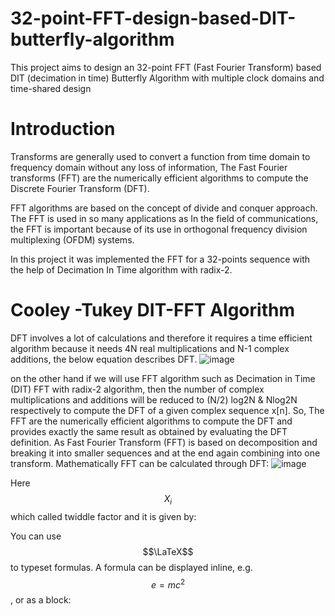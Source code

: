 # 32-point-FFT-design-based-DIT-butterfly-algorithm
This project aims to design an 32-point FFT (Fast Fourier Transform) based DIT (decimation in time) Butterfly Algorithm with multiple clock domains and time-shared design

# Introduction
Transforms are generally used to convert a function from time domain to frequency domain without any loss of information, The Fast Fourier transforms (FFT) are the numerically efficient algorithms to compute the Discrete Fourier Transform (DFT). 

FFT algorithms are based on the concept of divide and conquer approach. The FFT is used in so many applications as In the field of communications, the FFT is important because of its use in orthogonal frequency division multiplexing (OFDM) systems.

In this project it was implemented the FFT for a 32-points sequence with the help of Decimation In Time algorithm with radix-2.

# Cooley -Tukey DIT-FFT Algorithm
DFT involves a lot of calculations and therefore it requires a time efficient algorithm because it needs 4N real multiplications and N-1 complex additions, the below equation describes DFT.
![image](https://user-images.githubusercontent.com/64384499/127673433-f7001148-0e46-45d0-9235-5091a03516a6.png)

on the other hand if we will use FFT algorithm such as Decimation in Time (DIT) FFT with radix-2 algorithm, then the number of complex multiplications and additions will be reduced to (N/2) log2N & Nlog2N respectively to compute the DFT of a given complex sequence x[n]. So, The FFT are the numerically efficient algorithms to compute the DFT and provides exactly the same result as obtained by evaluating the DFT definition. As Fast Fourier Transform (FFT) is based on decomposition and breaking it into smaller sequences and at the end again combining into one transform. Mathematically FFT can be calculated through DFT:
![image](https://user-images.githubusercontent.com/64384499/127673571-a04a1ff8-af5b-4f44-b1e5-3b9721b49594.png)

Here $$X_i$$ which called twiddle factor and it is given by:

You can use $$\LaTeX$$ to typeset formulas. A formula can be displayed inline, e.g. $$e=mc^2$$, or as a block:
